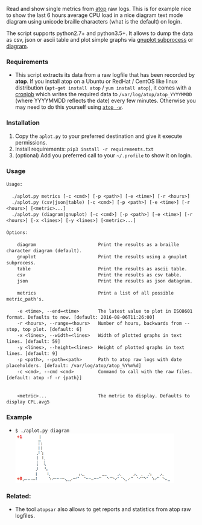 Read and show single metrics from [atop](http://www.atoptool.nl/) raw logs. This is for example nice to show the last 6 hours average CPU load in a nice diagram text mode diagram using unicode braille characters (what is the default) on login. 

The script supports python2.7+ and python3.5+. It allows to dump the data as csv, json or ascii table and plot simple graphs via [gnuplot subprocess](http://www.gnuplot.info/) or [diagram](https://github.com/tehmaze/diagram).
 
### Requirements

* This script extracts its data from a raw logfile that has been recorded by __atop__. If you install atop on a Ubuntu or RedHat / CentOS like linux distribution (`apt-get install atop` / `yum install atop`), it comes with a [cronjob](http://linux.die.net/man/1/crontab) which writes the required data to `/var/log/atop/atop_YYYYMMDD` (where YYYYMMDD reflects the date) every few minutes. Otherwise you may need to do this yourself using [`atop -w`](http://linux.die.net/man/1/atop).

### Installation

1. Copy the `aplot.py` to your preferred destination and give it execute permissions.
2. Install requirements: `pip3 install -r requirements.txt`
3. (optional) Add you preferred call to your `~/.profile` to show it on login.

### Usage

    Usage:
    
      ./aplot.py metrics [-c <cmd>] [-p <path>] [-e <time>] [-r <hours>]
      ./aplot.py (csv|json|table) [-c <cmd>] [-p <path>] [-e <time>] [-r <hours>] [<metric>...]
      ./aplot.py (diagram|gnuplot) [-c <cmd>] [-p <path>] [-e <time>] [-r <hours>] [-x <lines>] [-y <lines>] [<metric>...]
    
    Options:
    
        diagram                       Print the results as a braille character diagram (default).
        gnuplot                       Print the results using a gnuplot subprocess.
        table                         Print the results as ascii table.
        csv                           Print the results as csv table.
        json                          Print the results as json datagram.
    
        metrics                       Print a list of all possible metric_path's.
    
        -e <time>, --end=<time>       The latest value to plot in ISO8601 format. Defaults to now. [default: 2016-08-06T11:26:00]
        -r <hours>, --range=<hours>   Number of hours, backwards from --stop, top plot. [default: 6]
        -x <lines>, --width=<lines>   Width of plotted graphs in text lines. [default: 59]
        -y <lines>, --height=<lines>  Height of plotted graphs in text lines. [default: 9]
        -p <path>, --path=<path>      Path to atop raw logs with date placeholders. [default: /var/log/atop/atop_%Y%m%d]
        -c <cmd>, --cmd <cmd>         Command to call with the raw files. [default: atop -f -r {path}]
    
    
        <metric>...                   The metric to display. Defaults to display CPL.avg5    

### Example

* `$ ./aplot.py diagram` 
  ![example](example.png)


### Related:

* The tool `atopsar` also allows to get reports and statistics from atop raw logfiles.

